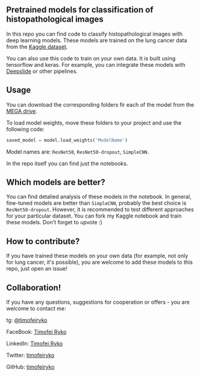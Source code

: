 ## Pretrained models for classification of histopathological images

In this repo you can find code to classify histopathological images with deep learning models. These models are trained on the lung cancer data from the [Kaggle dataset](https://www.kaggle.com/datasets/andrewmvd/lung-and-colon-cancer-histopathological-images).

You can also use this code to train on your own data. It is built using tensorflow and keras. For example, you can integrate these models with [Deepslide](https://github.com/BMIRDS/deepslide/) or other pipelines.

## Usage

You can download the corresponding folders fir each of the model from the [MEGA drive](https://mega.nz/folder/pixmTb6b#AS9bXaag9cu5wHHZZVRY-A).

To load model weights, move these folders to your project and use the following code:

```python
saved_model = model.load_weights('ModelName')
```

Model names are: `ResNet50`, `ResNet50-dropout`, `SimpleCNN`.

In the repo itself you can find just the notebooks.

## Which models are better?

You can find detalied analysis of these models in the notebook. In general, fine-tuned models are better than `SimpleCNN`, probably the best choice is `ResNet50-dropout`. However, it is recommended to test different approaches for your particular dataset. You can fork my Kaggle notebook and train these models. Don't forget to upvote :)

## How to contribute?

If you have trained these models on your own data (for example, not only for lung cancer, it's possible), you are welcome to add these models to this repo, just open an issue!

## Collaboration!

If you have any questions, suggestions for cooperation or offers - you are welcome to contact me:

tg: [@timofeiryko](https://t.me/timofeiryko)

FaceBook: [Timofei Ryko](https://www.facebook.com/timofeiryko/)

LinkedIn: [Timofei Ryko](https://www.linkedin.com/in/timofeiryko/)

Twitter: [timofeiryko](https://twitter.com/timofeiryko)

GitHub: [timofeiryko](https://github.com/timofeiryko)

